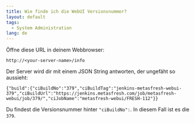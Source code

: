 ```yaml
---
title: Wie finde ich die WebUI Versionsnummer?
layout: default
tags:
  - System Administration
lang: de
---
```


Öffne diese URL in deinem Webbrowser:

`http://<your-server-name>/info`

Der Server wird dir mit einem JSON String antworten, der ungefäht so aussieht:

```
{"build":{"ciBuildNo":"379","ciBuildTag":"jenkins-metasfresh-webui-379","ciBuildUrl":"https://jenkins.metasfresh.com/job/metasfresh-webui/job/379/","ciJobName":"metasfresh-webui/FRESH-112"}}
```

Du findest die Versionsnummer hinter `"ciBuildNo":`. In diesem Fall ist es die `379`.
